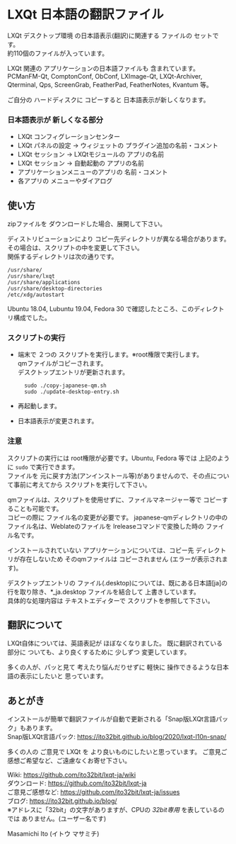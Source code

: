 # LXQt 日本語の翻訳ファイル

LXQt デスクトップ環境 の日本語表示(翻訳)に関連する ファイルの セットです。  
約110個のファイルが入っています。

LXQt 関連の アプリケーションの日本語ファイルも 含まれています。  
PCManFM-Qt, ComptonConf, ObConf,
LXImage-Qt, LXQt-Archiver, Qterminal, Qps, ScreenGrab, 
FeatherPad, FeatherNotes, Kvantum 等。

ご自分の ハードディスクに コピーすると 日本語表示が新しくなります。

### 日本語表示が 新しくなる部分

- LXQt コンフィグレーションセンター
- LXQt パネルの設定 → ウィジェットの プラグイン追加の名前・コメント
- LXQt セッション → LXQtモジュールの アプリの名前
- LXQt セッション → 自動起動の アプリの名前
- アプリケーションメニューのアプリの 名前・コメント
- 各アプリの メニューやダイアログ

## 使い方

zipファイルを ダウンロードした場合、展開して下さい。

ディストリビューションにより コピー先ディレクトリが異なる場合があります。その場合は、スクリプトの中を変更して下さい。  
関係するディレクトリは次の通りです。

	/usr/share/
	/usr/share/lxqt
	/usr/share/applications
	/usr/share/desktop-directories
	/etc/xdg/autostart

Ubuntu 18.04, Lubuntu 19.04, Fedora 30 で確認したところ、このディレクトリ構成でした。

### スクリプトの実行

- 端末で ２つの スクリプトを実行します。※root権限で実行します。  
  qmファイルがコピーされます。  
  デスクトップエントリが更新されます。

		sudo ./copy-japanese-qm.sh
		sudo ./update-desktop-entry.sh

- 再起動します。
- 日本語表示が変更されます。

### 注意

スクリプトの実行には root権限が必要です。Ubuntu, Fedora 等では 上記のように `sudo` で実行できます。  
ファイルを 元に戻す方法(アンインストール等)がありませんので、その点について事前に考えてから スクリプトを実行して下さい。

qmファイルは、スクリプトを使用せずに、ファイルマネージャー等で コピーすることも可能です。  
コピーの際に ファイル名の変更が必要です。
japanese-qmディレクトリの中の ファイル名は、Weblateのファイルを lreleaseコマンドで変換した時の ファイル名です。

インストールされていない アプリケーションについては、コピー先 ディレクトリが存在しないため そのqmファイルは コピーされません (エラーが表示されます)。

デスクトップエントリの ファイル(.desktop)については、既にある日本語[ja]の行を取り除き、*_ja.desktop ファイルを結合して 上書きしています。  
具体的な処理内容は テキストエディターで スクリプトを参照して下さい。

## 翻訳について

LXQt自体については、英語表記が ほぼなくなりました。
既に翻訳されている 部分に ついても、より良くするために 少しずつ 変更しています。

多くの人が、パッと見て 考えたり悩んだりせずに 軽快に 操作できるような日本語の表示にしたいと 思っています。  

## あとがき

インストールが簡単で翻訳ファイルが自動で更新される「Snap版LXQt言語パック」もあります。  
Snap版LXQt言語パック: https://ito32bit.github.io/blog/2020/lxqt-l10n-snap/

多くの人の ご意見で LXQt を より良いものにしたいと思っています。
ご意見ご感想ご希望など、ご遠慮なくお寄せ下さい。  

Wiki: https://github.com/ito32bit/lxqt-ja/wiki  
ダウンロード: https://github.com/ito32bit/lxqt-ja  
ご意見ご感想など: https://github.com/ito32bit/lxqt-ja/issues  
ブログ: https://ito32bit.github.io/blog/  
※アドレスに「32bit」の文字がありますが、CPUの *32bit専用* を表しているのでは ありません。(ユーザー名です)

Masamichi Ito (イトウ マサミチ)
